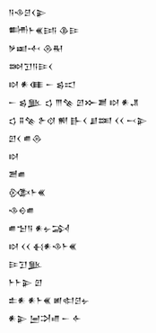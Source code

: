 <div class='block'>
<div class='line'>𒀀𒈾𒆪𒌋𒉌</div>
<div class='line'>𒌦𒈨𒌍𒅀 𒆠𒄿</div>
<div class='line'>𒃻𒀜𒋾 𒁲𒊑</div>
<div class='line'>𒇷𒋛𒀀𒄿𒌋</div>
<div class='line'>𒊭 𒀭𒈪 𒀸 𒌗𒀊</div>
<div class='line'>𒀸 𒌗𒆥 𒌓 𒐈𒆚 𒇻𒁍𒋢 𒊭 𒀭𒂗</div>
<div class='line'>𒌓 𒐉𒆚 𒉿𒋼 𒆍 𒃲𒌋 𒋗𒌅 𒌋𒌋 𒁁𒉌</div>
<div class='line'>𒇻𒌋 𒌑𒁲</div>
<div class='line'>𒊭</div>
<div class='line'>𒍪𒌑</div>
<div class='line'>𒍜𒈨𒌍</div>
<div class='line'>𒈾𒀪𒌑</div>
<div class='line'>𒌑𒈠𒀀 𒀭𒉡𒋆</div>
<div class='line'>𒊭 𒌋𒌋 𒈬𒀭𒈾𒈨𒌍</div>
<div class='line'>𒄿𒋛𒆥</div>
<div class='line'>𒈨𒈨𒉌 𒇻</div>
<div class='line'>𒉺𒀭 𒀭𒈨𒌍 𒅖𒊕𒆪𒉡</div>
<div class='line'>𒀭𒉌 𒅁𒋫𒈛 𒀸 𒅆</div>
</div>